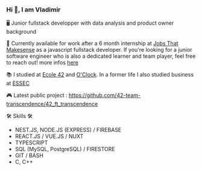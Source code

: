 ### Hi 👋, I am Vladimir
🖥️ Junior fullstack developper with data analysis and product owner background

💼 Currently available for work after a 6 month internship at [Jobs That Makesense](https://jobs.makesense.org/fr) as a javascript fullstack developer. If you're looking for a junior software engineer who is also a dedicated learner and team player, feel free to reach out! more infos [here](https://www.linkedin.com/in/vladimir-nafissi-45434a63/)

📚 I studied at [Ecole 42](https://42.fr/) and [O'Clock](https://oclock.io/formations/developpeur-web-fullstack-javascript). In a former life I also studied business at [ESSEC](https://www.essec.edu/fr/programme/grande-ecole/grande-ecole-concours/)

🎮 Latest public project : https://github.com/42-team-transcendence/42_ft_transcendence

🛠 Skills 🛠
- NEST.JS, NODE.JS (EXPRESS) / FIREBASE
- REACT.JS / VUE.JS / NUXT
- TYPESCRIPT
- SQL (MySQL, PostgreSQL) / FIRESTORE
- GIT / BASH
- C, C++
